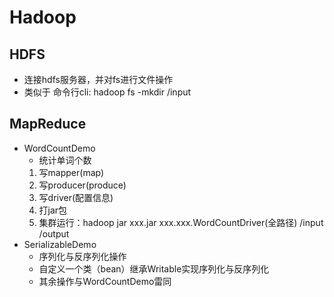 # Hadoop

## HDFS
- 连接hdfs服务器，并对fs进行文件操作
- 类似于 命令行cli: hadoop fs -mkdir /input

## MapReduce
- WordCountDemo
	- 统计单词个数
	1. 写mapper(map)
	2. 写producer(produce)
	3. 写driver(配置信息)
	4. 打jar包
	5. 集群运行：hadoop jar xxx.jar xxx.xxx.WordCountDriver(全路径) /input /output
- SerializableDemo
	- 序列化与反序列化操作
	- 自定义一个类（bean）继承Writable实现序列化与反序列化
	- 其余操作与WordCountDemo雷同